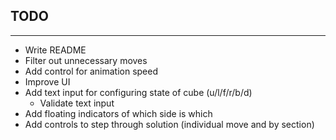 ## TODO
___
* Write README
* Filter out unnecessary moves
* Add control for animation speed
* Improve UI
* Add text input for configuring state of cube (u/l/f/r/b/d)
  * Validate text input
* Add floating indicators of which side is which
* Add controls to step through solution (individual move and by section)